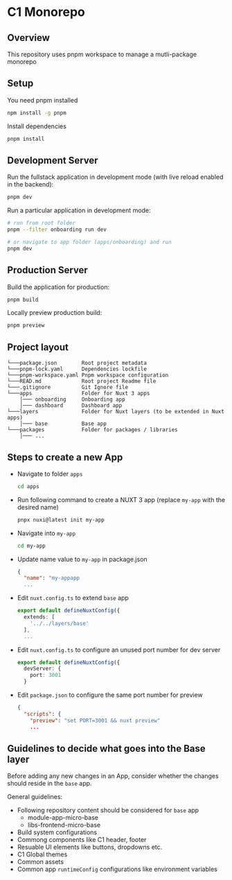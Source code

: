 # C1 Monorepo

## Overview
This repository uses pnpm workspace to manage a mutli-package monorepo


## Setup
You need pnpm installed
```bash
npm install -g pnpm
```
Install dependencies
```bash
pnpm install
```
## Development Server

Run the fullstack application in development mode (with live reload enabled in the backend):

```bash
pnpm dev
```
Run a particular application in development mode:

```bash
# run from root folder
pnpm --filter onboarding run dev

# or navigate to app folder (apps/onboarding) and run
pnpm dev
```


## Production Server
Build the application for production:
```bash
pnpm build
```
Locally preview production build:
```bash
pnpm preview
```

## Project layout

```
└───package.json        Root project metadata
└───pnpm-lock.yaml      Dependencies lockfile
└───pnpm-workspace.yaml Pnpm workspace configuration
└───READ.md             Root project Readme file
└───.gitignore          Git Ignore file
└───apps                Folder for Nuxt 3 apps
    │─── onboarding     Onboarding app
    │─── dashboard      Dashboard app
└───layers              Folder for Nuxt layers (to be extended in Nuxt apps)
    │─── base           Base app
└───packages            Folder for packages / libraries
    │─── ...
```

## Steps to create a new App
- Navigate to folder `apps`
  ```bash
  cd apps
  ```
- Run following command to create a NUXT 3 app (replace `my-app` with the desired name)
  ```bash
  pnpx nuxi@latest init my-app
  ```
- Navigate into `my-app`
  ```bash
  cd my-app
  ```
- Update name value to `my-app` in package.json
  ```json
  {
    "name": "my-appapp
    ...
  ```
- Edit `nuxt.config.ts` to extend `base` app
  ```ts
  export default defineNuxtConfig({
    extends: [
      '../../layers/base'
    ],
    ...
  ```
- Edit `nuxt.config.ts` to configure an unused port number for dev server
  ```ts
  export default defineNuxtConfig({ 
    devServer: {
      port: 3001
    }
  ```
- Edit `package.json` to configure the same port number for preview
  ```json
  {
    "scripts": {
      "preview": "set PORT=3001 && nuxt preview"
      ...
  ```
## Guidelines to decide what goes into the Base layer
Before adding any new changes in an App, consider whether the changes should reside in the `base` app.

General guidelines:
- Following repository content should be considered for `base` app
  - module-app-micro-base
  - libs-frontend-micro-base
- Build system configurations
- Commong components like C1 header, footer
- Resuable UI elements like buttons, dropdowns etc.
- C1 Global themes
- Common assets
- Common app `runtimeConfig` configurations like environment variables